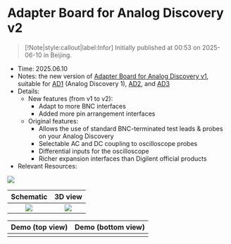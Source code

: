 # Adapter Board for Analog Discovery v2

> [!Note|style:callout|label:Infor]
> Initially published at 00:53 on 2025-06-10 in Beijing.

- Time: 2025.06.10
- Notes: the new version of [Adapter Board for Analog Discovery v1](<ElectronicDesigns/Adapter Board for Analog Discovery.md>), suitable for [AD1](https://digilent.com/reference/test-and-measurement/analog-discovery/start) (Analog Discovery 1), [AD2](https://digilent.com/reference/test-and-measurement/analog-discovery-2/start), and [AD3](https://digilent.com/reference/test-and-measurement/analog-discovery-3/start)
- Details:
    - New features (from v1 to v2):
        - Adapt to more BNC interfaces
        - Added more pin arrangement interfaces
    - Original features:
        - Allows the use of standard BNC-terminated test leads & probes on your Analog Discovery
        - Selectable AC and DC coupling to oscilloscope probes
        - Differential inputs for the oscilloscope
        - Richer expansion interfaces than Digilent official products
- Relevant Resources: 

<div class="center"><img src="https://imagebank-0.oss-cn-beijing.aliyuncs.com/VS-PicGo/2025-06-10-01-22-45_Adapter Board for Analog Discovery v2.png"/></div>

<div class='center'>

| Schematic | 3D view | 
|:-:|:-:|
 | <div class="center"><img src="https://imagebank-0.oss-cn-beijing.aliyuncs.com/VS-PicGo/2025-06-10-01-22-24_Adapter Board for Analog Discovery v2.png"/></div> | <div class="center"><img src="https://imagebank-0.oss-cn-beijing.aliyuncs.com/VS-PicGo/2025-06-10-01-22-04_Adapter Board for Analog Discovery v2.png"/></div> |
</div>

<div class='center'>

| Demo (top view) | Demo (bottom view) | 
|:-:|:-:|
 |  |  |
</div>